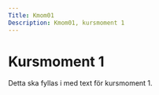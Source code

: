 ```yaml
---
Title: Kmom01
Description: Kmom01, kursmoment 1
---
```


Kursmoment 1
==========================
Detta ska fyllas i med text för kursmoment 1.

